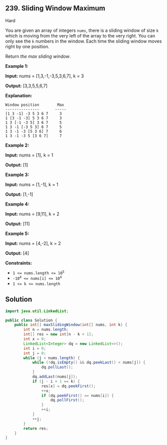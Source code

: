 ## 239\. Sliding Window Maximum

Hard

You are given an array of integers `nums`, there is a sliding window of size `k` which is moving from the very left of the array to the very right. You can only see the `k` numbers in the window. Each time the sliding window moves right by one position.

Return _the max sliding window_.

**Example 1:**

**Input:** nums = [1,3,-1,-3,5,3,6,7], k = 3

**Output:** [3,3,5,5,6,7]

**Explanation:**

    Window position        Max
    ---------------       -----
    [1 3 -1] -3 5 3 6 7     3
    1 [3 -1 -3] 5 3 6 7     3
    1 3 [-1 -3 5] 3 6 7     5
    1 3 -1 [-3 5 3] 6 7     5
    1 3 -1 -3 [5 3 6] 7     6
    1 3 -1 -3 5 [3 6 7]     7 

**Example 2:**

**Input:** nums = [1], k = 1

**Output:** [1] 

**Example 3:**

**Input:** nums = [1,-1], k = 1

**Output:** [1,-1] 

**Example 4:**

**Input:** nums = [9,11], k = 2

**Output:** [11] 

**Example 5:**

**Input:** nums = [4,-2], k = 2

**Output:** [4] 

**Constraints:**

*   <code>1 <= nums.length <= 10<sup>5</sup></code>
*   <code>-10<sup>4</sup> <= nums[i] <= 10<sup>4</sup></code>
*   `1 <= k <= nums.length`

## Solution

```java
import java.util.LinkedList;

public class Solution {
    public int[] maxSlidingWindow(int[] nums, int k) {
        int n = nums.length;
        int[] res = new int[n - k + 1];
        int x = 0;
        LinkedList<Integer> dq = new LinkedList<>();
        int i = 0;
        int j = 0;
        while (j < nums.length) {
            while (!dq.isEmpty() && dq.peekLast() < nums[j]) {
                dq.pollLast();
            }
            dq.addLast(nums[j]);
            if (j - i + 1 == k) {
                res[x] = dq.peekFirst();
                ++x;
                if (dq.peekFirst() == nums[i]) {
                    dq.pollFirst();
                }
                ++i;
            }
            ++j;
        }
        return res;
    }
}
```